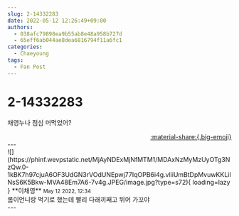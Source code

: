 ```yaml
---
slug: 2-14332283
date: 2022-05-12 12:26:49+09:00
authors:
  - 038afc79898ea9b55ab8e48a958b727d
  - 65eff6ab044ae8dea6816794f11a6fc1
categories:
  - Chaeyoung
tags:
  - Fan Post
---
```


# 2-14332283

<div class="post-container" markdown="1">
<div class="content-container md-sidebar__scrollwrap" markdown="1">

채영누나 점심 머먹었어?

</div>
</div>

<div style="text-align: right;" markdown="1">
<a href="https://weverse.io/fromis9/fanpost/2-14332283" style="text-align: right;">:material-share:{.big-emoji}</a>
</div>
---

<div class="comments-container md-sidebar__scrollwrap" markdown="1">
<div class="comment" markdown="1">
<div class='id-container' markdown="1">
![](https://phinf.wevpstatic.net/MjAyNDExMjNfMTM1/MDAxNzMyMzUyOTg3NzQw.0-1kBK7h97cjuA6OF3UdGN3rVOdUNEpwj77IqOPB6i4g.vliiUmBtDpMvuwKKLiINsS6K5Bkw-MVA48Em7A6-7v4g.JPEG/image.jpg?type=s72){ loading=lazy }
**<span class="artist">이채영</span>** <small>May 12 2022, 12:34</small><br>
</div>
<div class='comment-body' markdown="1">
롬이언니랑 먹기로 했는데 빨리 다래끼째고 뛰어 가꼬야
</div>
</div>
</div>
---
